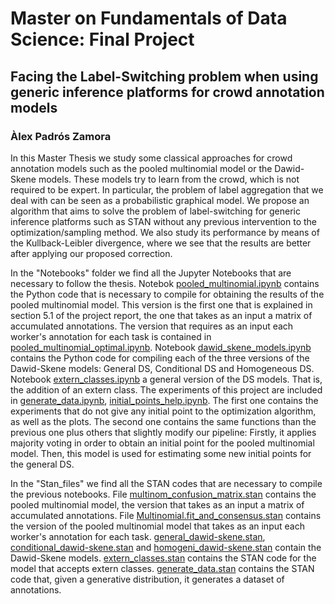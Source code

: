 # Master on Fundamentals of Data Science: Final Project
## Facing the Label-Switching problem when using generic inference platforms for crowd annotation models

### Àlex Padrós Zamora

In this Master Thesis we study some classical approaches for crowd annotation models such as the pooled multinomial model or the Dawid-Skene models. These models try to learn from the crowd, which is not required to be expert. In particular, the problem of label aggregation that we deal with can be seen as a probabilistic graphical model. We propose an algorithm that aims to solve the problem of label-switching for generic inference platforms such as STAN without any previous intervention to the optimization/sampling method. We also study its performance by means of the Kullback-Leibler divergence, where we see that the results are better after applying our proposed correction.

In the "Notebooks" folder we find all the Jupyter Notebooks that are necessary to follow the thesis. Notebok [pooled_multinomial.ipynb](https://github.com/apadros01/TFM-CrowdLearning/blob/main/Notebooks/pooled_multinomial.ipynb) contains the Python code that is necessary to compile for obtaining the results of the pooled multinomial model. This version is the first one that is explained in section 5.1 of the project report, the one that takes as an input a matrix of accumulated annotations. The version that requires as an input each worker's annotation for each task is contained in [pooled_multinomial_optimal.ipynb](https://github.com/apadros01/TFM-CrowdLearning/blob/main/Notebooks/pooled_multinomial_optimal.ipynb). Notebook [dawid_skene_models.ipynb](https://github.com/apadros01/TFM-CrowdLearning/blob/main/Notebooks/dawid_skene_models.ipynb) contains the Python code for compiling each of the three versions of the Dawid-Skene models: General DS, Conditional DS and Homogeneous DS. Notebook [extern_classes.ipynb](https://github.com/apadros01/TFM-CrowdLearning/blob/main/Notebooks/extern_classes.ipynb) a general version of the DS models. That is, the addition of an extern class. The experiments of this project are included in [generate_data.ipynb](https://github.com/apadros01/TFM-CrowdLearning/blob/main/Notebooks/generate_data.ipynb), [initial_points_help.ipynb](https://github.com/apadros01/TFM-CrowdLearning/blob/main/Notebooks/initial_points_help.ipynb).
The first one contains the experiments that do not give any initial point to the optimization algorithm, as well as the plots. The second one contains the same functions than the previous one plus others that slightly modify our pipeline: Firstly, it applies majority voting in order to obtain an initial point for the pooled multinomial model. Then, this model is used for estimating some new initial points for the general DS.

In the "Stan_files" we find all the STAN codes that are necessary to compile the previous notebooks. File [multinom_confusion_matrix.stan](https://github.com/apadros01/TFM-CrowdLearning/blob/main/Stan_Files/multinom_confusion_matrix.stan) contains the pooled multinomial model, the version that takes as an input a matrix of accumulated annotations. File [Multinomial.fit_and_consensus.stan](https://github.com/apadros01/TFM-CrowdLearning/blob/main/Stan_Files/Multinomial.fit_and_consensus.stan) contains the version of the pooled multinomial model that takes as an input each worker's annotation for each task. [general_dawid-skene.stan](https://github.com/apadros01/TFM-CrowdLearning/blob/main/Stan_Files/general_dawid-skene.stan), [conditional_dawid-skene.stan](https://github.com/apadros01/TFM-CrowdLearning/blob/main/Stan_Files/conditional_dawid-skene.stan) and [homogeni_dawid-skene.stan](https://github.com/apadros01/TFM-CrowdLearning/blob/main/Stan_Files/homogeni_dawid-skene.stan) contain the Dawid-Skene models. [extern_classes.stan](https://github.com/apadros01/TFM-CrowdLearning/blob/main/Stan_Files/extern_classes.stan) contains the STAN code for the model that accepts extern classes. [generate_data.stan](https://github.com/apadros01/TFM-CrowdLearning/blob/main/Stan_Files/generate_data.stan) contains the STAN code that, given a generative distribution, it generates a dataset of annotations. 
